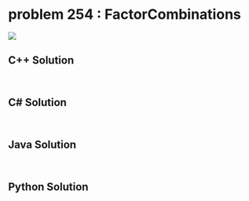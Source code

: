
# problem 254 : FactorCombinations

<img src="https://github.com/Peefy/PeefyLeetCode/blob/master/doc/201-300/254.FactorCombinations/problem.png"/>

## C++ Solution

```c++



```

## C# Solution

```csharp



```

## Java Solution

```java



```

## Python Solution

```python

     

```




